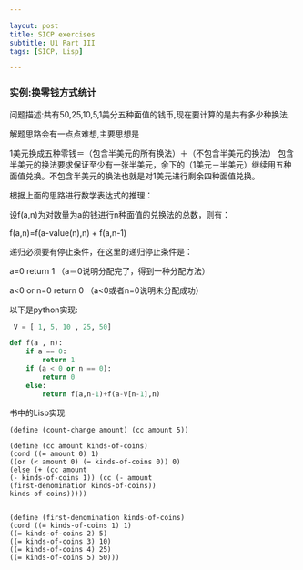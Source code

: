 ```yaml
---

layout: post
title: SICP exercises
subtitle: U1 Part III
tags: [SICP, Lisp]

---
```


<head>
    <script src="https://cdn.mathjax.org/mathjax/latest/MathJax.js?config=TeX-AMS-MML_HTMLorMML" type="text/javascript"></script>
    <script type="text/x-mathjax-config">
        MathJax.Hub.Config({
            tex2jax: {
            skipTags: ['script', 'noscript', 'style', 'textarea', 'pre'],
            inlineMath: [['$','$']]
            }
        });
    </script>
</head>


### 实例:换零钱方式统计

问题描述:共有50,25,10,5,1美分五种面值的钱币,现在要计算的是共有多少种换法.

解题思路会有一点点难想,主要思想是

1美元换成五种零钱＝（包含半美元的所有换法）＋（不包含半美元的换法）
包含半美元的换法要求保证至少有一张半美元，余下的（1美元－半美元）继续用五种面值兑换。不包含半美元的换法也就是对1美元进行剩余四种面值兑换。

根据上面的思路进行数学表达式的推理：

设f(a,n)为对数量为a的钱进行n种面值的兑换法的总数，则有：

f(a,n)=f(a-value(n),n) + f(a,n-1)

递归必须要有停止条件，在这里的递归停止条件是：

a=0 return 1 （a＝0说明分配完了，得到一种分配方法）

a<0 or n=0 return 0 （a<0或者n=0说明未分配成功）

以下是python实现:

```python
 V = [ 1, 5, 10 , 25, 50]

def f(a , n):
    if a == 0:
        return 1
    if (a < 0 or n == 0):
        return 0
    else:
        return f(a,n-1)+f(a-V[n-1],n) 
```

书中的Lisp实现

```
(define (count-change amount) (cc amount 5))

(define (cc amount kinds-of-coins)
(cond ((= amount 0) 1)
((or (< amount 0) (= kinds-of-coins 0)) 0)
(else (+ (cc amount
(- kinds-of-coins 1)) (cc (- amount
(first-denomination kinds-of-coins))
kinds-of-coins)))))


(define (first-denomination kinds-of-coins)
(cond ((= kinds-of-coins 1) 1)
((= kinds-of-coins 2) 5)
((= kinds-of-coins 3) 10)
((= kinds-of-coins 4) 25)
((= kinds-of-coins 5) 50)))
```